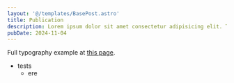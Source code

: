 ```yaml
---
layout: '@/templates/BasePost.astro'
title: Publication
description: Lorem ipsum dolor sit amet consectetur adipisicing elit. Tenetur vero esse non molestias eos excepturi.
pubDate: 2024-11-04
---
```


Full typography example at [this page](../sixth-post/).
- tests
	- ere